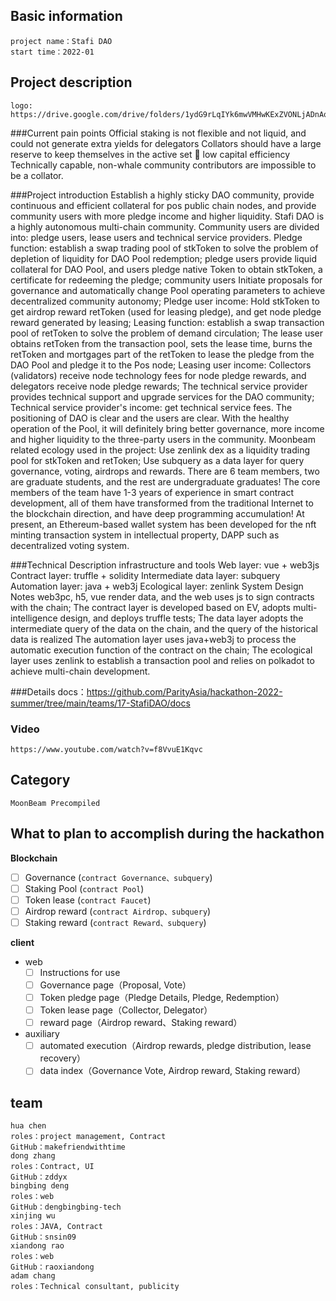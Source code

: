 ## Basic information
    project name：Stafi DAO
    start time：2022-01

## Project description
    logo: https://drive.google.com/drive/folders/1ydG9rLqIYk6mwVMHwKExZVONLjADnAq9

###Current pain points
    Official staking is not flexible and not liquid, and could not generate extra yields for delegators
    Collators should have a large reserve to keep themselves in the active set  low capital efficiency
    Technically capable, non-whale community contributors are impossible to be a collator.

###Project introduction
    Establish a highly sticky DAO community, provide continuous and efficient collateral for pos public chain nodes, and provide community users with more pledge income and higher liquidity.
    Stafi DAO is a highly autonomous multi-chain community. Community users are divided into: pledge users, lease users and technical service providers.
    Pledge function: establish a swap trading pool of stkToken to solve the problem of depletion of liquidity for DAO Pool redemption; pledge users provide liquid collateral for DAO Pool, and users pledge native Token to obtain stkToken, a certificate for redeeming the pledge; community users Initiate proposals for governance and automatically change Pool operating parameters to achieve decentralized community autonomy;
    Pledge user income: Hold stkToken to get airdrop reward retToken (used for leasing pledge), and get node pledge reward generated by leasing;
    Leasing function: establish a swap transaction pool of retToken to solve the problem of demand circulation;
    The lease user obtains retToken from the transaction pool, sets the lease time, burns the retToken and mortgages part of the retToken to lease the pledge from the DAO Pool and pledge it to the Pos node;
    Leasing user income: Collectors (validators) receive node technology fees for node pledge rewards, and delegators receive node pledge rewards;
    The technical service provider provides technical support and upgrade services for the DAO community;
    Technical service provider's income: get technical service fees.
    The positioning of DAO is clear and the users are clear. With the healthy operation of the Pool, it will definitely bring better governance, more income and higher liquidity to the three-party users in the community.
    Moonbeam related ecology used in the project:
    Use zenlink dex as a liquidity trading pool for stkToken and retToken;
    Use subquery as a data layer for query governance, voting, airdrops and rewards.
    There are 6 team members, two are graduate students, and the rest are undergraduate graduates! The core members of the team have 1-3 years of experience in smart contract development, all of them have transformed from the traditional Internet to the blockchain direction, and have deep programming accumulation! At present, an Ethereum-based wallet system has been developed for the nft minting transaction system in intellectual property,
    DAPP such as decentralized voting system.

###Technical Description
    infrastructure and tools
    Web layer: vue + web3js
    Contract layer: truffle + solidity
    Intermediate data layer: subquery
    Automation layer: java + web3j
    Ecological layer: zenlink
    System Design Notes
    web3pc, h5, vue render data, and the web uses js to sign contracts with the chain;
    The contract layer is developed based on EV, adopts multi-intelligence design, and deploys truffle tests;
    The data layer adopts the intermediate query of the data on the chain, and the query of the historical data is realized
    The automation layer uses java+web3j to process the automatic execution function of the contract on the chain;
    The ecological layer uses zenlink to establish a transaction pool and relies on polkadot to achieve multi-chain development.

###Details
    docs：https://github.com/ParityAsia/hackathon-2022-summer/tree/main/teams/17-StafiDAO/docs

### Video
    https://www.youtube.com/watch?v=f8VvuE1Kqvc

## Category
    MoonBeam Precompiled

## What to plan to accomplish during the hackathon

**Blockchain**

  - [ ] Governance (`contract Governance、subquery`)
  - [ ] Staking Pool (`contract Pool`)
  - [ ] Token lease (`contract Faucet`)
  - [ ] Airdrop reward (`contract Airdrop、subquery`)
  - [ ] Staking reward (`contract Reward、subquery`)

**client**

- web
  - [ ] Instructions for use
  - [ ] Governance page（Proposal, Vote）
  - [ ] Token pledge page（Pledge Details, Pledge, Redemption）
  - [ ] Token lease page（Collector, Delegator）
  - [ ] reward page（Airdrop reward、Staking reward）

- auxiliary
  - [ ] automated execution（Airdrop rewards, pledge distribution, lease recovery）
  - [ ] data index（Governance Vote, Airdrop reward, Staking reward）

## team
    hua chen
    roles：project management, Contract
    GitHub：makefriendwithtime
    dong zhang
    roles：Contract, UI
    GitHub：zddyx
    bingbing deng
    roles：web
    GitHub：dengbingbing-tech
    xinjing wu
    roles：JAVA, Contract
    GitHub：snsin09
    xiandong rao
    roles：web
    GitHub：raoxiandong
    adam chang
    roles：Technical consultant, publicity

